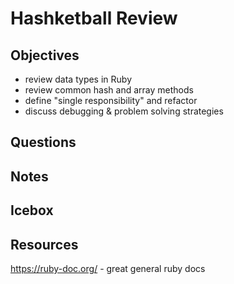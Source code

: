 # Hashketball Review

## Objectives

- review data types in Ruby
- review common hash and array methods
- define "single responsibility" and refactor
- discuss debugging & problem solving strategies

## Questions

## Notes

## Icebox

## Resources

https://ruby-doc.org/ - great general ruby docs